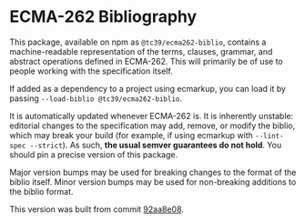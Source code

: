 # ECMA-262 Bibliography

This package, available on npm as `@tc39/ecma262-biblio`, contains a machine-readable representation of the terms, clauses, grammar, and abstract operations defined in ECMA-262. This will primarily be of use to people working with the specification itself.

If added as a dependency to a project using ecmarkup, you can load it by passing `--load-biblio @tc39/ecma262-biblio`.

It is automatically updated whenever ECMA-262 is. It is inherently unstable: editorial changes to the specification may add, remove, or modify the biblio, which may break your build (for example, if using ecmarkup with `--lint-spec --strict`). As such, **the usual semver guarantees do not hold**. You should pin a precise version of this package.

Major version bumps may be used for breaking changes to the format of the biblio itself. Minor version bumps may be used for non-breaking additions to the biblio format.

This version was built from commit [92aa8e08](https://github.com/tc39/ecma262/tree/92aa8e08cd014e0bddff46c00e11023b893490ff).
